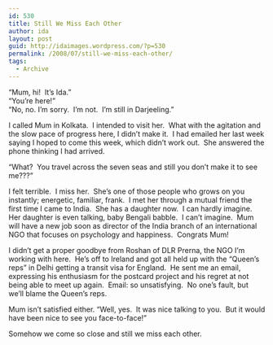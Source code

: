 ```yaml
---
id: 530
title: Still We Miss Each Other
author: ida
layout: post
guid: http://idaimages.wordpress.com/?p=530
permalink: /2008/07/still-we-miss-each-other/
tags:
  - Archive
---
```

“Mum, hi!  It’s Ida.”  
“You’re here!”  
“No, no. I’m sorry.  I’m not.  I’m still in Darjeeling.”

I called Mum in Kolkata.  I intended to visit her.  What with the agitation and the slow pace of progress here, I didn’t make it.  I had emailed her last week saying I hoped to come this week, which didn’t work out.  She answered the phone thinking I had arrived.

“What?  You travel across the seven seas and still you don’t make it to see me???”

I felt terrible.  I miss her.  She’s one of those people who grows on you instantly; energetic, familiar, frank.  I met her through a mutual friend the first time I came to India.  She has a daughter now.  I can hardly imagine.  Her daughter is even talking, baby Bengali babble.  I can’t imagine.  Mum will have a new job soon as director of the India branch of an international NGO that focuses on psychology and happiness.  Congrats Mum!

I didn’t get a proper goodbye from Roshan of DLR Prerna, the NGO I’m working with here.  He’s off to Ireland and got all held up with the “Queen’s reps” in Delhi getting a transit visa for England.  He sent me an email, expressing his enthusiasm for the postcard project and his regret at not being able to meet up again.  Email: so unsatisfying.  No one’s fault, but we’ll blame the Queen’s reps.

Mum isn’t satisfied either. “Well, yes.  It was nice talking to you.  But it would have been nice to see you face-to-face!”

Somehow we come so close and still we miss each other.